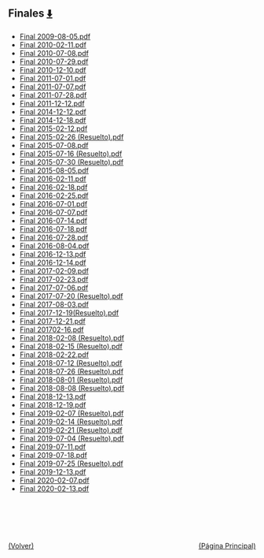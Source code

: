 
<html>
<body>
<h2>Finales <a href="https://downgit.github.io/#/home?url=https://github.com/Apuntes-FIUBA/Apuntes-Electronica/tree/main/82 - Física/8202 - Fisica II/Examenes/Finales" style="font-size:20px">  ⬇️ </a></h2>
<ul>
    <li><a href="Final 2009-08-05.pdf">Final 2009-08-05.pdf</a></li>
    <li><a href="Final 2010-02-11.pdf">Final 2010-02-11.pdf</a></li>
    <li><a href="Final 2010-07-08.pdf">Final 2010-07-08.pdf</a></li>
    <li><a href="Final 2010-07-29.pdf">Final 2010-07-29.pdf</a></li>
    <li><a href="Final 2010-12-10.pdf">Final 2010-12-10.pdf</a></li>
    <li><a href="Final 2011-07-01.pdf">Final 2011-07-01.pdf</a></li>
    <li><a href="Final 2011-07-07.pdf">Final 2011-07-07.pdf</a></li>
    <li><a href="Final 2011-07-28.pdf">Final 2011-07-28.pdf</a></li>
    <li><a href="Final 2011-12-12.pdf">Final 2011-12-12.pdf</a></li>
    <li><a href="Final 2014-12-12.pdf">Final 2014-12-12.pdf</a></li>
    <li><a href="Final 2014-12-18.pdf">Final 2014-12-18.pdf</a></li>
    <li><a href="Final 2015-02-12.pdf">Final 2015-02-12.pdf</a></li>
    <li><a href="Final 2015-02-26 (Resuelto).pdf">Final 2015-02-26 (Resuelto).pdf</a></li>
    <li><a href="Final 2015-07-08.pdf">Final 2015-07-08.pdf</a></li>
    <li><a href="Final 2015-07-16 (Resuelto).pdf">Final 2015-07-16 (Resuelto).pdf</a></li>
    <li><a href="Final 2015-07-30 (Resuelto).pdf">Final 2015-07-30 (Resuelto).pdf</a></li>
    <li><a href="Final 2015-08-05.pdf">Final 2015-08-05.pdf</a></li>
    <li><a href="Final 2016-02-11.pdf">Final 2016-02-11.pdf</a></li>
    <li><a href="Final 2016-02-18.pdf">Final 2016-02-18.pdf</a></li>
    <li><a href="Final 2016-02-25.pdf">Final 2016-02-25.pdf</a></li>
    <li><a href="Final 2016-07-01.pdf">Final 2016-07-01.pdf</a></li>
    <li><a href="Final 2016-07-07.pdf">Final 2016-07-07.pdf</a></li>
    <li><a href="Final 2016-07-14.pdf">Final 2016-07-14.pdf</a></li>
    <li><a href="Final 2016-07-18.pdf">Final 2016-07-18.pdf</a></li>
    <li><a href="Final 2016-07-28.pdf">Final 2016-07-28.pdf</a></li>
    <li><a href="Final 2016-08-04.pdf">Final 2016-08-04.pdf</a></li>
    <li><a href="Final 2016-12-13.pdf">Final 2016-12-13.pdf</a></li>
    <li><a href="Final 2016-12-14.pdf">Final 2016-12-14.pdf</a></li>
    <li><a href="Final 2017-02-09.pdf">Final 2017-02-09.pdf</a></li>
    <li><a href="Final 2017-02-23.pdf">Final 2017-02-23.pdf</a></li>
    <li><a href="Final 2017-07-06.pdf">Final 2017-07-06.pdf</a></li>
    <li><a href="Final 2017-07-20 (Resuelto).pdf">Final 2017-07-20 (Resuelto).pdf</a></li>
    <li><a href="Final 2017-08-03.pdf">Final 2017-08-03.pdf</a></li>
    <li><a href="Final 2017-12-19(Resuelto).pdf">Final 2017-12-19(Resuelto).pdf</a></li>
    <li><a href="Final 2017-12-21.pdf">Final 2017-12-21.pdf</a></li>
    <li><a href="Final 201702-16.pdf">Final 201702-16.pdf</a></li>
    <li><a href="Final 2018-02-08 (Resuelto).pdf">Final 2018-02-08 (Resuelto).pdf</a></li>
    <li><a href="Final 2018-02-15 (Resuelto).pdf">Final 2018-02-15 (Resuelto).pdf</a></li>
    <li><a href="Final 2018-02-22.pdf">Final 2018-02-22.pdf</a></li>
    <li><a href="Final 2018-07-12 (Resuelto).pdf">Final 2018-07-12 (Resuelto).pdf</a></li>
    <li><a href="Final 2018-07-26 (Resuelto).pdf">Final 2018-07-26 (Resuelto).pdf</a></li>
    <li><a href="Final 2018-08-01 (Resuelto).pdf">Final 2018-08-01 (Resuelto).pdf</a></li>
    <li><a href="Final 2018-08-08 (Resuelto).pdf">Final 2018-08-08 (Resuelto).pdf</a></li>
    <li><a href="Final 2018-12-13.pdf">Final 2018-12-13.pdf</a></li>
    <li><a href="Final 2018-12-19.pdf">Final 2018-12-19.pdf</a></li>
    <li><a href="Final 2019-02-07 (Resuelto).pdf">Final 2019-02-07 (Resuelto).pdf</a></li>
    <li><a href="Final 2019-02-14 (Resuelto).pdf">Final 2019-02-14 (Resuelto).pdf</a></li>
    <li><a href="Final 2019-02-21 (Resuelto).pdf">Final 2019-02-21 (Resuelto).pdf</a></li>
    <li><a href="Final 2019-07-04 (Resuelto).pdf">Final 2019-07-04 (Resuelto).pdf</a></li>
    <li><a href="Final 2019-07-11.pdf">Final 2019-07-11.pdf</a></li>
    <li><a href="Final 2019-07-18.pdf">Final 2019-07-18.pdf</a></li>
    <li><a href="Final 2019-07-25 (Resuelto).pdf">Final 2019-07-25 (Resuelto).pdf</a></li>
    <li><a href="Final 2019-12-13.pdf">Final 2019-12-13.pdf</a></li>
    <li><a href="Final 2020-02-07.pdf">Final 2020-02-07.pdf</a></li>
    <li><a href="Final 2020-02-13.pdf">Final 2020-02-13.pdf</a></li>
</ul>
</body>
</html>











<br><br><br><br><br><a href="../" style="float: left">(Volver)</a> <a href="https://apuntes-fiuba.github.io/Apuntes-Electronica" style="float: right">(Página Principal)</a>
